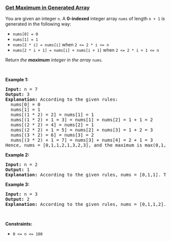 ### [Get Maximum in Generated Array](https://leetcode.com/problems/get-maximum-in-generated-array)

<p>You are given an integer <code>n</code>. A <strong>0-indexed</strong> integer array <code>nums</code> of length <code>n + 1</code> is generated in the following way:</p>

<ul>
	<li><code>nums[0] = 0</code></li>
	<li><code>nums[1] = 1</code></li>
	<li><code>nums[2 * i] = nums[i]</code> when <code>2 &lt;= 2 * i &lt;= n</code></li>
	<li><code>nums[2 * i + 1] = nums[i] + nums[i + 1]</code> when <code>2 &lt;= 2 * i + 1 &lt;= n</code></li>
</ul>

<p>Return<strong> </strong><em>the <strong>maximum</strong> integer in the array </em><code>nums</code>​​​.</p>

<p>&nbsp;</p>
<p><strong>Example 1:</strong></p>

<pre>
<strong>Input:</strong> n = 7
<strong>Output:</strong> 3
<strong>Explanation:</strong> According to the given rules:
  nums[0] = 0
  nums[1] = 1
  nums[(1 * 2) = 2] = nums[1] = 1
  nums[(1 * 2) + 1 = 3] = nums[1] + nums[2] = 1 + 1 = 2
  nums[(2 * 2) = 4] = nums[2] = 1
  nums[(2 * 2) + 1 = 5] = nums[2] + nums[3] = 1 + 2 = 3
  nums[(3 * 2) = 6] = nums[3] = 2
  nums[(3 * 2) + 1 = 7] = nums[3] + nums[4] = 2 + 1 = 3
Hence, nums = [0,1,1,2,1,3,2,3], and the maximum is max(0,1,1,2,1,3,2,3) = 3.
</pre>

<p><strong>Example 2:</strong></p>

<pre>
<strong>Input:</strong> n = 2
<strong>Output:</strong> 1
<strong>Explanation:</strong> According to the given rules, nums = [0,1,1]. The maximum is max(0,1,1) = 1.
</pre>

<p><strong>Example 3:</strong></p>

<pre>
<strong>Input:</strong> n = 3
<strong>Output:</strong> 2
<strong>Explanation:</strong> According to the given rules, nums = [0,1,1,2]. The maximum is max(0,1,1,2) = 2.
</pre>

<p>&nbsp;</p>
<p><strong>Constraints:</strong></p>

<ul>
	<li><code>0 &lt;= n &lt;= 100</code></li>
</ul>
